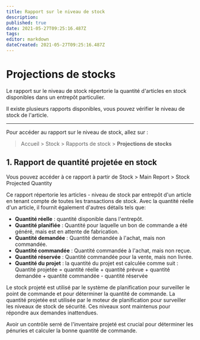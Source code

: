 ```yaml
---
title: Rapport sur le niveau de stock
description: 
published: true
date: 2021-05-27T09:25:16.487Z
tags: 
editor: markdown
dateCreated: 2021-05-27T09:25:16.487Z
---
```


# Projections de stocks
Le rapport sur le niveau de stock répertorie la quantité d'articles en stock disponibles dans un entrepôt particulier.

Il existe plusieurs rapports disponibles, vous pouvez vérifier le niveau de stock de l'article.

---

Pour accéder au rapport sur le niveau de stock, allez sur :

> Accueil > Stock > Rapports de stock > **Projections de stocks**

## 1. Rapport de quantité projetée en stock 
Vous pouvez accéder à ce rapport à partir de Stock > Main Report > Stock Projected Quantity

Ce rapport répertorie les articles - niveau de stock par entrepôt d'un article en tenant compte de toutes les transactions de stock. Avec la quantité réelle d'un article, il fournit également d'autres détails tels que:

- **Quantité réelle** : quantité disponible dans l'entrepôt.
- **Quantité planifiée** : Quantité pour laquelle un bon de commande a été généré, mais est en attente de fabrication.
- **Quantité demandée** : Quantité demandée à l'achat, mais non commandée.
- **Quantité commandée** : Quantité commandée à l'achat, mais non reçue.
- **Quantité réservée** : Quantité commandée pour la vente, mais non livrée.
- **Quantité du projet** : la quantité du projet est calculée comme suit :
Quantité projetée = quantité réelle + quantité prévue + quantité demandée + quantité commandée - quantité réservée

Le stock projeté est utilisé par le système de planification pour surveiller le point de commande et pour déterminer la quantité de commande. La quantité projetée est utilisée par le moteur de planification pour surveiller les niveaux de stock de sécurité. Ces niveaux sont maintenus pour répondre aux demandes inattendues.

Avoir un contrôle serré de l'inventaire projeté est crucial pour déterminer les pénuries et calculer la bonne quantité de commande.